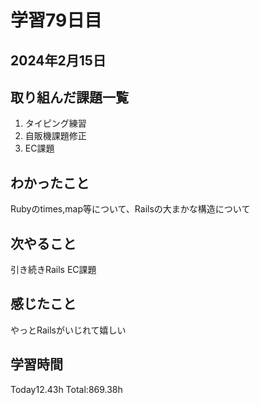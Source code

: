 # 学習79日目
## 2024年2月15日
## 取り組んだ課題一覧
1. タイピング練習
5. 自販機課題修正
6. EC課題
## わかったこと
Rubyのtimes,map等について、Railsの大まかな構造について
## 次やること
引き続きRails EC課題
## 感じたこと
やっとRailsがいじれて嬉しい
## 学習時間
 Today12.43h
 Total:869.38h
